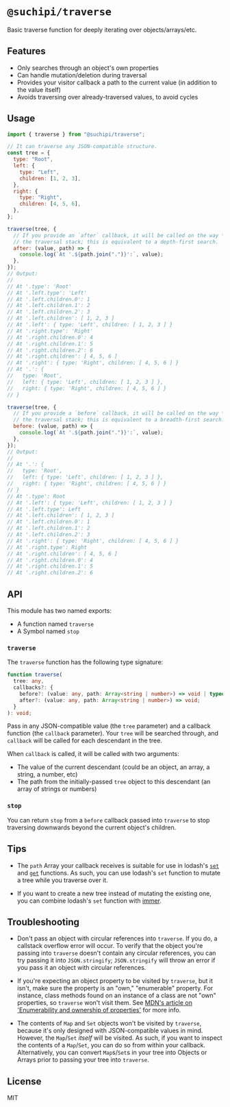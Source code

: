 # `@suchipi/traverse`

Basic traverse function for deeply iterating over objects/arrays/etc.

## Features

- Only searches through an object's own properties
- Can handle mutation/deletion during traversal
- Provides your visitor callback a path to the current value (in addition to the value itself)
- Avoids traversing over already-traversed values, to avoid cycles

## Usage

```js
import { traverse } from "@suchipi/traverse";

// It can traverse any JSON-compatible structure.
const tree = {
  type: "Root",
  left: {
    type: "Left",
    children: [1, 2, 3],
  },
  right: {
    type: "Right",
    children: [4, 5, 6],
  },
};

traverse(tree, {
  // If you provide an `after` callback, it will be called on the way *up*
  // the traversal stack; this is equivalent to a depth-first search.
  after: (value, path) => {
    console.log(`At '.${path.join(".")}':`, value);
  },
});
// Output:
//
// At '.type': 'Root'
// At '.left.type': 'Left'
// At '.left.children.0': 1
// At '.left.children.1': 2
// At '.left.children.2': 3
// At '.left.children': [ 1, 2, 3 ]
// At '.left': { type: 'Left', children: [ 1, 2, 3 ] }
// At '.right.type': 'Right'
// At '.right.children.0': 4
// At '.right.children.1': 5
// At '.right.children.2': 6
// At '.right.children': [ 4, 5, 6 ]
// At '.right': { type: 'Right', children: [ 4, 5, 6 ] }
// At '.': {
//   type: 'Root',
//   left: { type: 'Left', children: [ 1, 2, 3 ] },
//   right: { type: 'Right', children: [ 4, 5, 6 ] }
// }

traverse(tree, {
  // If you provide a `before` callback, it will be called on the way *down*
  // the traversal stack; this is equivalent to a breadth-first search.
  before: (value, path) => {
    console.log(`At '.${path.join(".")}':`, value);
  },
});
// Output:
//
// At '.': {
//   type: 'Root',
//   left: { type: 'Left', children: [ 1, 2, 3 ] },
//   right: { type: 'Right', children: [ 4, 5, 6 ] }
// }
// At '.type': Root
// At '.left': { type: 'Left', children: [ 1, 2, 3 ] }
// At '.left.type': Left
// At '.left.children': [ 1, 2, 3 ]
// At '.left.children.0': 1
// At '.left.children.1': 2
// At '.left.children.2': 3
// At '.right': { type: 'Right', children: [ 4, 5, 6 ] }
// At '.right.type': Right
// At '.right.children': [ 4, 5, 6 ]
// At '.right.children.0': 4
// At '.right.children.1': 5
// At '.right.children.2': 6
```

## API

This module has two named exports:

- A function named `traverse`
- A Symbol named `stop`

### `traverse`

The `traverse` function has the following type signature:

```ts
function traverse(
  tree: any,
  callbacks?: {
    before?: (value: any, path: Array<string | number>) => void | typeof stop;
    after?: (value: any, path: Array<string | number>) => void;
  }
): void;
```

Pass in any JSON-compatible value (the `tree` parameter) and a callback function (the `callback` parameter). Your `tree` will be searched through, and `callback` will be called for each descendant in the tree.

When `callback` is called, it will be called with two arguments:

- The value of the current descendant (could be an object, an array, a string, a number, etc)
- The path from the initially-passed `tree` object to this descendant (an array of strings or numbers)

### `stop`

You can return `stop` from a `before` callback passed into `traverse` to stop traversing downwards beyond the current object's children.

## Tips

- The `path` Array your callback receives is suitable for use in lodash's [`set`](https://lodash.com/docs/4.17.15#set) and [`get`](https://lodash.com/docs/4.17.15#get) functions. As such, you can use lodash's `set` function to mutate a tree while you traverse over it.

- If you want to create a new tree instead of mutating the existing one, you can combine lodash's `set` function with [immer](https://www.npmjs.com/package/immer).

## Troubleshooting

- Don't pass an object with circular references into `traverse`. If you do, a callstack overflow error will occur. To verify that the object you're passing into `traverse` doesn't contain any circular references, you can try passing it into `JSON.stringify`; `JSON.stringify` will throw an error if you pass it an object with circular references.

- If you're expecting an object property to be visited by `traverse`, but it isn't, make sure the property is an "own," "enumerable" property. For instance, class methods found on an instance of a class are not "own" properties, so `traverse` won't visit them. See [MDN's article on 'Enumerability and ownership of properties'](https://developer.mozilla.org/en-US/docs/Web/JavaScript/Enumerability_and_ownership_of_properties) for more info.

- The contents of `Map` and `Set` objects won't be visited by `traverse`, because it's only designed with JSON-compatible values in mind. However, the `Map`/`Set` _itself_ will be visited. As such, if you want to inspect the contents of a `Map`/`Set`, you can do so from within your callback. Alternatively, you can convert `Map`s/`Set`s in your tree into Objects or Arrays prior to passing your tree into `traverse`.

## License

MIT
